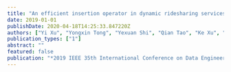 ```yaml
---
title: "An efficient insertion operator in dynamic ridesharing services"
date: 2019-01-01
publishDate: 2020-04-18T14:25:33.847220Z
authors: ["Yi Xu", "Yongxin Tong", "Yexuan Shi", "Qian Tao", "Ke Xu", "Wei Li"]
publication_types: ["1"]
abstract: ""
featured: false
publication: "*2019 IEEE 35th International Conference on Data Engineering (ICDE)*"
---
```


